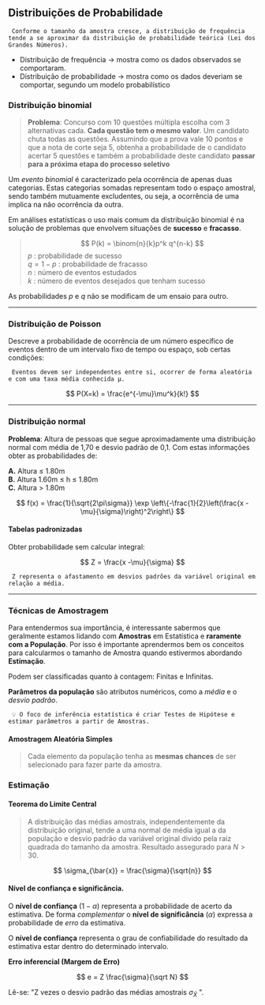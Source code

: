 ## Distribuições de Probabilidade 

     Conforme o tamanho da amostra cresce, a distribuição de frequência tende a se aproximar da distribuição de probabilidade teórica (Lei dos Grandes Números).  


- Distribuição de frequência → mostra como os dados observados se comportaram.
- Distribuição de probabilidade → mostra como os dados deveriam se comportar, segundo um modelo probabilístico

### Distribuição binomial  

> __Problema__: Concurso com 10 questões múltipla escolha com 3 alternativas cada. __Cada questão tem o mesmo valor__. Um candidato chuta todas as questões. Assumindo que a prova vale 10 pontos e que a nota de corte seja 5, obtenha a probabilidade de o candidato acertar 5 questões e também a probabilidade deste candidato __passar para a próxima etapa do processo seletivo__  

Um _evento binomial_ é caracterizado pela ocorrência de apenas duas categorias. Estas categorias somadas representam todo o espaço amostral, sendo também mutuamente excludentes, ou seja, a ocorrência de uma implica na não ocorrência da outra.  

Em análises estatísticas o uso mais comum da distribuição binomial é na solução de problemas que envolvem situações de __sucesso__ e __fracasso__.


> $$
> P(k) = \binom{n}{k}p^k q^{n-k} 
> $$
> $p$ : probabilidade de sucesso  
> $q = 1 - p$ : probabilidade de fracasso  
> $n$ : número de eventos estudados  
> $k$ : número de eventos desejados que tenham sucesso  

As probabilidades $p$ e $q$ não se modificam de um ensaio para outro.

--- 

### Distribuição de Poisson  

Descreve a probabilidade de ocorrência de um número específico de eventos dentro de um intervalo fixo de tempo ou espaço, sob certas condições:  

     Eventos devem ser independentes entre si, ocorrer de forma aleatória e com uma taxa média conhecida μ. 

 $$ 
 P(X=k) = \frac{e^{-\mu}\mu^k}{k!}
 $$    

 --- 

 ### Distribuição normal  

 __Problema__: Altura de pessoas que segue aproximadamente uma distribuição normal com média de 1,70 e desvio padrão de 0,1. Com estas informações obter as probabilidades de:

 __A.__ Altura $\le$ 1.80m  
 __B.__ Altura 1.60m $\le$ h $\le$ 1.80m  
 __C.__ Altura $>$ 1.80m  


$$
f(x) = \frac{1}{\sqrt{2\pi\sigma}} \exp \left\{-\frac{1}{2}\left(\frac{x - \mu}{\sigma}\right)^2\right\}
$$


#### Tabelas padronizadas   

Obter probabilidade sem calcular integral:

$$
Z = \frac{x -\mu}{\sigma}
$$

     Z representa o afastamento em desvios padrões da variável original em relação a média.
 ---

 ### Técnicas de Amostragem  

 Para entendermos sua importância, é interessante sabermos que geralmente estamos lidando com __Amostras__ em Estatística e __raramente com a População__. Por isso é importante aprendermos bem os conceitos para calcularmos o tamanho de Amostra quando estivermos abordando __Estimação__.

 Podem ser classificadas quanto à contagem: Finitas e Infinitas.  

 __Parâmetros da população__ são atributos numéricos, como a _média_ e o _desvio padrão_.

     💡 O foco de inferência estatística é criar Testes de Hipótese e estimar parâmetros a partir de Amostras.  


#### Amostragem Aleatória Simples  
> Cada elemento da população tenha as __mesmas chances__ de ser selecionado para fazer parte da amostra.


### Estimação

#### Teorema do Limite Central

> A distribuição das médias amostrais, independentemente da distribuição original, tende a uma normal de média igual a da população e desvio padrão da variável original divido pela raiz quadrada do tamanho da amostra. Resultado assegurado para $N > 30$. 

$$
\sigma_{\bar{x}} = \frac{\sigma}{\sqrt{n}}
$$  

#### Nível de confiança e significância. 

O __nível de confiança__ $(1 - \alpha)$ representa a probabilidade de acerto da estimativa. De forma _complementar_ o __nível de significância__ ($\alpha$) expressa a probabilidade de _erro_ da estimativa.

O __nível de confiança__ representa o grau de confiabilidade do resultado da estimativa estar dentro do determinado intervalo.

__Erro inferencial (Margem de Erro)__  

$$
e = Z \frac{\sigma}{\sqrt N}
$$

Lê-se: "Z vezes o desvio padrão das médias amostrais $\sigma_{\bar{X}}$ ".




